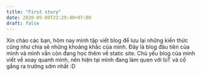 ```yaml
---
title: "First story"
date: 2020-05-09T22:29:40+07:00
draft: false
---
```

Xin chào các bạn, hôm nay mình tập viết blog để lưu lại những kiến thức cũng như chia sẽ những khoảng khắc của mình. Đây là blog đâu tiên của mình và mình vẫn còn đang học thêm về static site. Chủ yếu blog của mình viết về xoay quanh mình, nên hiện tại mình đang làm quen với IoT và cố gắng ra trường sớm nhất :D
